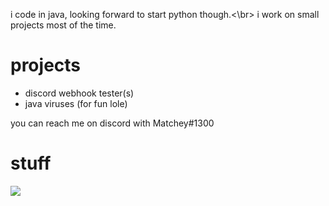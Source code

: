 i code in java, looking forward to start python though.<\br>
i work on small projects most of the time.

# projects
- discord webhook tester(s)
- java viruses (for fun lole)

you can reach me on discord with Matchey#1300

# stuff
<img src ="https://github-readme-stats.vercel.app/api?username=matcheygradient&&show_icons=true&title_color=ffffff&icon_color=bb2acf&text_color=75EEB2&bg_color=193549">

